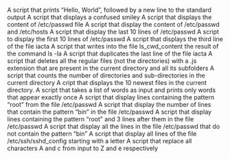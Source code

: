  A script that prints “Hello, World”, followed by a new line to the standard output
A  script that displays a confused smiley
A script that displays the content of /etc/passwd file
A script that display the content of /etc/passwd and /etc/hosts
A script that display the last 10 lines of /etc/passwd
A script to display the first 10 lines of /etc/passwd
A script that displays the third line of the file iacta
A script that writes into the file ls_cwd_content the result of the command ls -la
A script that duplicates the last line of the file iacta
A script that deletes all the regular files (not the directories) with a .js extension that are present in the current directory and all its subfolders
A script that counts the number of directories and sub-directories in the current directory
A cript that displays the 10 newest files in the current directory.
A script that takes a list of words as input and prints only words that appear exactly once
A script that display lines containing the pattern “root” from the file /etc/passwd
A script that display the number of lines that contain the pattern “bin” in the file /etc/passwd
A script that display lines containing the pattern “root” and 3 lines after them in the file /etc/passwd
A script that display all the lines in the file /etc/passwd that do not contain the pattern “bin”
A script that display all lines of the file /etc/ssh/sshd_config starting with a letter
A script that replace all characters A and c from input to Z and e respectively
